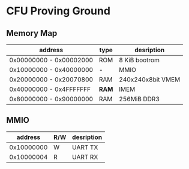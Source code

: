 # CFU Proving Ground

## Memory Map

| address                 | type    | desription        |
| ----------------------- | ------- | ----------------- |
| 0x00000000 - 0x00002000 | ROM     | 8 KiB bootrom     |
| 0x10000000 - 0x40000000 | -       | MMIO              |
| 0x20000000 - 0x20070800 | RAM     | 240x240x8bit VMEM | 
| 0x40000000 - 0x4FFFFFFF | **RAM** | IMEM              |
| 0x80000000 - 0x90000000 | RAM     | 256MiB DDR3       |

## MMIO
| address    | R/W     | desription |
| ---------- | ------- | ---------- |
| 0x10000000 | W       | UART TX    |
| 0x10000004 | R       | UART RX    |


